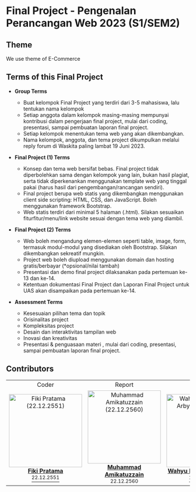 # Final Project - Pengenalan Perancangan Web 2023 (S1/SEM2)

## Theme
We use theme of E-Commerce

## Terms of this Final Project
- **Group Terms**
  - Buat kelompok Final Project yang terdiri dari 3-5 mahasiswa, lalu tentukan nama kelompok
  - Setiap anggota dalam kelompok masing-masing mempunyai kontribusi dalam pengerjaan final project, mulai dari coding, presentasi, sampai pembuatan laporan final project.
  - Setiap kelompok menentukan tema web yang akan dikembangkan.
  - Nama kelompok, anggota, dan tema project dikumpulkan melalui reply forum di Waskita paling lambat 19 Juni 2023.
- **Final Project (1) Terms**
  - Konsep dan tema web bersifat bebas. Final project tidak diperbolehkan sama dengan kelompok yang lain, bukan hasil plagiat, serta tidak diperkenankan menggunakan template web yang tinggal pakai (harus hasil dari pengembangan/rancangan sendiri).
  - Final project berupa web statis yang dikembangkan menggunakan client side scripting: HTML, CSS, dan JavaScript. Boleh menggunakan framework Bootstrap.
  - Web statis terdiri dari minimal 5 halaman (.html). Silakan sesuaikan fiturfitur/menu/link website sesuai dengan tema web yang diambil.

- **Final Project (2) Terms**
  - Web boleh mengandung elemen-elemen seperti table, image, form, termasuk modul-modul yang disediakan oleh Bootstrap. Silakan dikembangkan sekreatif mungkin.
  - Project web boleh diupload menggunakan domain dan hosting gratis/berbayar (*opsional/nilai tambah)
  - Presentasi dan demo final project dilaksanakan pada pertemuan ke-13 dan ke-14.
  - Ketentuan dokumentasi Final Project dan Laporan Final Project untuk UAS akan disampaikan pada pertemuan ke-14.

- **Assessment Terms**
  - Kesesuaian pilihan tema dan topik
  - Orisinalitas project
  - Kompleksitas project
  - Desain dan interaktivitas tampilan web
  - Inovasi dan kreativitas
  - Presentasi & penguasaan materi
, mulai dari coding, presentasi, sampai
pembuatan laporan final project.

## Contributors
<table>
  <tbody>
    <tr>
      <td align="center"><span>Coder</span></td>
      <td align="center"><span>Report</span></td>
      <td align="center"><span>Report</span></td>
      <td align="center"><span>Presentation</span></td>
      <td align="center"><span>Presentation</span></td>
    </tr>
    <tr>
      <td align="center"><a href="mailto:fikipratama@students.amikom.ac.id" items="center"><img src="https://fotomhs.amikom.ac.id/2022/22_12_2551.jpg" width="200px;" alt="Fiki Pratama (22.12.2551)"><br><span><b>Fiki Pratama</b></span><br><span><sup>22.12.2551</sup></span></a></td>
      <td align="center"><a href="mailto:m.amikatuzzain@students.amikom.ac.id" items="center"><img src="https://fotomhs.amikom.ac.id/2022/22_12_2560.jpg" width="200px;" alt="Muhammad Amikatuzzain (22.12.2560)"><br><span><b>Muhammad Amikatuzzain</b></span><br><span><sup>22.12.2560</sup></span></a></td>
      <td align="center"><a href="mailto:wahyum.arby@students.amikom.ac.id" items="center"><img src="https://fotomhs.amikom.ac.id/2022/22_12_2553.jpg" width="200px;" alt="Wahyu Muhammad Arby (22.12.2553)"><br><span><b>Wahyu Muhammad Arby</b></span><br><span><sup>22.12.2553</sup></span></a></td>
      <td align="center"><a href="mailto:patihh@students.amikom.ac.id" items="center"><img src="https://fotomhs.amikom.ac.id/2022/22_12_2546.jpg" width="200px;" alt="Muhamad Patih Hidayat (22.12.2546)"><br><span><b>Muhamad Patih Hidayat</b></span><br><span><sup>22.12.2546</sup></span></a></td>
      <td align="center"><a href="mailto:sabibprastio@students.amikom.ac.id" items="center"><img src="https://fotomhs.amikom.ac.id/2022/22_12_2598.jpg" width="200px;" alt="Sabib Prastio (22.12.2598)"><br><span><b>Sabib Prastio</b></span><br><span><sup>22.12.2598</sup></span></a></td>
    </tr>
  </tbody>
</table>